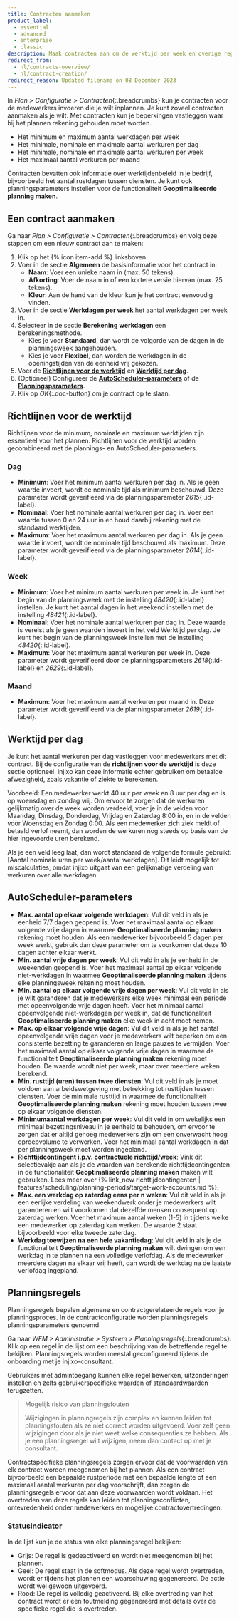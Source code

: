 ```yaml
---
title: Contracten aanmaken
product_label:
  - essential
  - advanced
  - enterprise
  - classic
description: Maak contracten aan om de werktijd per week en overige regels voor je medewerkers vast te leggen.
redirect_from:
  - nl/contracts-overview/
  - nl/contract-creation/
redirect_reason: Updated filename on 08 December 2023
---
```


In _Plan > Configuratie > Contracten_{:.breadcrumbs} kun je contracten voor de medewerkers invoeren die je wilt inplannen. Je kunt zoveel contracten aanmaken als je wilt. Met contracten kun je beperkingen vastleggen waar bij het plannen rekening gehouden moet worden.

- Het minimum en maximum aantal werkdagen per week
- Het minimale, nominale en maximale aantal werkuren per dag
- Het minimale, nominale en maximale aantal werkuren per week
- Het maximaal aantal werkuren per maand

Contracten bevatten ook informatie over werktijdenbeleid in je bedrijf, bijvoorbeeld het aantal rustdagen tussen diensten. Je kunt ook planningsparameters instellen voor de functionaliteit **Geoptimaliseerde planning maken**.

## Een contract aanmaken

Ga naar _Plan > Configuratie > Contracten_{:.breadcrumbs} en volg deze stappen om een nieuw contract aan te maken:

1. Klik op het {% icon item-add %} linksboven.
2. Voer in de sectie **Algemeen** de basisinformatie voor het contract in:<br>
    - **Naam**: Voer een unieke naam in (max. 50 tekens).
    - **Afkorting**: Voer de naam in of een kortere versie hiervan (max. 25 tekens).
    - **Kleur**: Aan de hand van de kleur kun je het contract eenvoudig vinden.
3. Voer in de sectie **Werkdagen per week** het aantal werkdagen per week in.
4. Selecteer in de sectie **Berekening werkdagen** een berekeningsmethode. <br>
    - Kies je voor **Standaard**, dan wordt de volgorde van de dagen in de planningsweek aangehouden.<br>
    - Kies je voor **Flexibel**, dan worden de werkdagen in de openingstijden van de eenheid vrij gekozen.
5. Voer de [**Richtlijnen voor de werktijd**](#richtlijnen-voor-de-werktijd) en [**Werktijd per dag**](#werktijd-per-dag).
6. (Optioneel) Configureer de [**AutoScheduler-parameters**](#autoscheduler-parameters) of de [**Planningsparameters**](#planningsregels).
7. Klik op _OK_{:.doc-button} om je contract op te slaan.

## Richtlijnen voor de werktijd

Richtlijnen voor de minimum, nominale en maximum werktijden zijn essentieel voor het plannen. Richtlijnen voor de werktijd worden gecombineerd met de plannings- en AutoScheduler-parameters.

### Dag

- **Minimum**: Voer het minimum aantal werkuren per dag in. Als je geen waarde invoert, wordt de nominale tijd als minimum beschouwd. Deze parameter wordt geverifieerd via de planningsparameter _2615_{:.id-label}.
- **Nominaal**: Voer het nominale aantal werkuren per dag in. Voer een waarde tussen 0 en 24 uur in en houd daarbij rekening met de standaard werktijden.
- **Maximum**: Voer het maximum aantal werkuren per dag in. Als je geen waarde invoert, wordt de nominale tijd beschouwd als maximum. Deze parameter wordt geverifieerd via de planningsparameter _2614_{:.id-label}.

### Week

- **Minimum**: Voer het minimum aantal werkuren per week in. Je kunt het begin van de planningsweek met de instelling _48420_{:.id-label} instellen. Je kunt het aantal dagen in het weekend instellen met de instelling _48421_{:.id-label}.
- **Nominaal**: Voer het nominale aantal werkuren per dag in. Deze waarde is vereist als je geen waarden invoert in het veld Werktijd per dag. Je kunt het begin van de planningsweek instellen met de instelling _48420_{:.id-label}.
- **Maximum**: Voer het maximum aantal werkuren per week in. Deze parameter wordt geverifieerd door de planningsparameters _2618_{:.id-label} en _2629_{:.id-label}. 

### Maand

- **Maximum**: Voer het maximum aantal werkuren per maand in. Deze parameter wordt geverifieerd via de planningsparameter _2619_{:.id-label}.

## Werktijd per dag

Je kunt het aantal werkuren per dag vastleggen voor medewerkers met dit contract. Bij de configuratie van de **richtlijnen voor de werktijd** is deze sectie optioneel. injixo kan deze informatie echter gebruiken om betaalde afwezigheid, zoals vakantie of ziekte te berekenen.

Voorbeeld:
Een medewerker werkt 40 uur per week en 8 uur per dag en is op woensdag en zondag vrij. Om ervoor te zorgen dat de werkuren gelijkmatig over de week worden verdeeld, voer je in de velden voor Maandag, Dinsdag, Donderdag, Vrijdag en Zaterdag 8:00 in, en in de velden voor Woensdag en Zondag 0:00. Als een medewerker zich ziek meldt of betaald verlof neemt, dan worden de werkuren nog steeds op basis van de hier ingevoerde uren berekend.

Als je een veld leeg laat, dan wordt standaard de volgende formule gebruikt: [Aantal nominale uren per week/aantal werkdagen]. Dit leidt mogelijk tot miscalculaties, omdat injixo uitgaat van een gelijkmatige verdeling van werkuren over alle werkdagen.

## AutoScheduler-parameters

- **Max. aantal op elkaar volgende werkdagen**: Vul dit veld in als je eenheid 7/7 dagen geopend is. Voer het maximaal aantal op elkaar volgende vrije dagen in waarmee **Geoptimaliseerde planning maken** rekening moet houden. Als een medewerker bijvoorbeeld 5 dagen per week werkt, gebruik dan deze parameter om te voorkomen dat deze 10 dagen achter elkaar werkt.
- **Min. aantal vrije dagen per week**: Vul dit veld in als je eenheid in de weekenden geopend is. Voer het maximaal aantal op elkaar volgende niet-werkdagen in waarmee **Geoptimaliseerde planning maken** tijdens elke planningsweek rekening moet houden.
- **Min. aantal op elkaar volgende vrije dagen per week**: Vul dit veld in als je wilt garanderen dat je medewerkers elke week minimaal een periode met opeenvolgende vrije dagen heeft. Voer het minimaal aantal opeenvolgende niet-werkdagen per week in, dat de functionaliteit **Geoptimaliseerde planning maken** elke week in acht moet nemen.
- **Max. op elkaar volgende vrije dagen**: Vul dit veld in als je het aantal opeenvolgende vrije dagen voor je medewerkers wilt beperken om een consistente bezetting te garanderen en lange pauzes te vermijden. Voer het maximaal aantal op elkaar volgende vrije dagen in waarmee de functionaliteit **Geoptimaliseerde planning maken** rekening moet houden. De waarde wordt niet per week, maar over meerdere weken berekend.
- **Min. rusttijd (uren) tussen twee diensten**: Vul dit veld in als je moet voldoen aan arbeidswetgeving met betrekking tot rusttijden tussen diensten. Voer de minimale rusttijd in waarmee de functionaliteit **Geoptimaliseerde planning maken** rekening moet houden tussen twee op elkaar volgende diensten.	
- **Minimumaantal werkdagen per week**: Vul dit veld in om wekelijks een minimaal bezettingsniveau in je eenheid te behouden, om ervoor te zorgen dat er altijd genoeg medewerkers zijn om een onverwacht hoog oproepvolume te verwerken. Voer het minimaal aantal werkdagen in dat per planningsweek moet worden ingepland.
- **Richttijdcontingent i.p.v. contractuele richttijd/week**: Vink dit selectievakje aan als je de waarden van berekende richttijdcontingenten in de functionaliteit **Geoptimaliseerde planning maken** maken wilt gebruiken. Lees meer over {% link_new richttijdcontingenten | features/scheduling/planning-periods/target-work-accounts.md %}.
- **Max. een werkdag op zaterdag eens per n weken**: Vul dit veld in als je een eerlijke verdeling van weekendwerk onder je medewerkers wilt garanderen en wilt voorkomen dat dezelfde mensen consequent op zaterdag werken. Voer het maximum aantal weken (1-5) in tijdens welke een medewerker op zaterdag kan werken. De waarde 2 staat bijvoorbeeld voor elke tweede zaterdag.
- **Werkdag toewijzen na een hele vakantiedag**: Vul dit veld in als je de functionaliteit **Geoptimaliseerde planning maken** wilt dwingen om een werkdag in te plannen na een volledige verlofdag. Als de medewerker meerdere dagen na elkaar vrij heeft, dan wordt de werkdag na de laatste verlofdag ingepland.

## Planningsregels

Planningsregels bepalen algemene en contractgerelateerde regels voor je planningsproces. In de contractconfiguratie worden planningsregels planningsparameters genoemd.

Ga naar _WFM > Administratie > Systeem > Planningsregels_{:.breadcrumbs}. Klik op een regel in de lijst om een beschrijving van de betreffende regel te bekijken. Planningsregels worden meestal geconfigureerd tijdens de onboarding met je injixo-consultant.

Gebruikers met admintoegang kunnen elke regel bewerken, uitzonderingen instellen en zelfs gebruikerspecifieke waarden of standaardwaarden terugzetten.

> Mogelijk risico van planningsfouten
>
> Wijzigingen in planningregels zijn complex en kunnen leiden tot planningsfouten als ze niet correct worden uitgevoerd. Voer zelf geen wijzigingen door als je niet weet welke consequenties ze hebben. Als je een planningsregel wilt wijzigen, neem dan contact op met je consultant.

Contractspecifieke planningsregels zorgen ervoor dat de voorwaarden van elk contract worden meegenomen bij het plannen. Als een contract bijvoorbeeld een bepaalde rustperiode met een bepaalde lengte of een maximaal aantal werkuren per dag voorschrijft, dan zorgen de planningsregels ervoor dat aan deze voorwaarden wordt voldaan. Het overtreden van deze regels kan leiden tot planningsconflicten, ontevredenheid onder medewerkers en mogelijke contractovertredingen.

### Statusindicator

In de lijst kun je de status van elke planningsregel bekijken:

  - Grijs: De regel is gedeactiveerd en wordt niet meegenomen bij het plannen.
  - Geel: De regel staat in de softmodus. Als deze regel wordt overtreden, wordt er tijdens het plannen een waarschuwing gegenereerd. De actie wordt wel gewoon uitgevoerd.
  - Rood: De regel is volledig geactiveerd. Bij elke overtreding van het contract wordt er een foutmelding gegenereerd met details over de specifieke regel die is overtreden.
